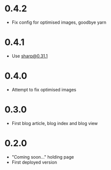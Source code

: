 # 0.4.2

- Fix config for optimised images, goodbye yarn

# 0.4.1

- Use sharp@0.31.1

# 0.4.0

- Attempt to fix optimised images

# 0.3.0

- First blog article, blog index and blog view

# 0.2.0

- "Coming soon..." holding page
- First deployed version

